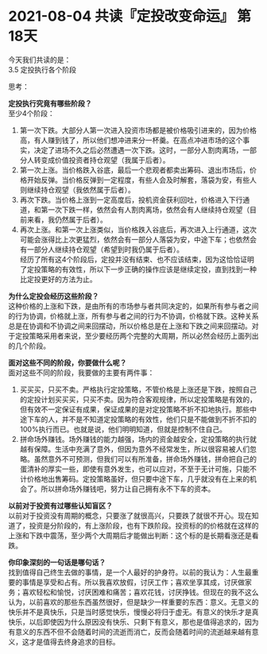 # 2021-08-04 共读『定投改变命运』 第18天
今天我们共读的是：  
3.5 定投执行各个阶段

思考：

**定投执行究竟有哪些阶段？**  
至少4个阶段：  
1. 第一次下跌。大部分人第一次进入投资市场都是被价格吸引进来的，因为价格高，有人赚到钱了，所以他们想冲进来分一杯羹。在高点冲进市场的这个事实，决定了进场不久之后必然遭遇一次下跌。这时，一部分人割肉离场，一部分人转变成价值投资者持仓观望（我属于后者）。  
2. 第一次上涨。当价格跌入谷底，最后一个悲观者都卖出筹码、退出市场后，价格开始反弹。当价格反弹到一定程度，有些人会及时解套，落袋为安，有些人则继续持仓观望（我依然属于后者）。  
3. 再次下跌。当价格上涨到一定高度后，投机资金获利回吐，价格进入下行通道，和第一次下跌一样，依然会有人割肉离场，依然会有人继续持仓观望（目前来看，我仍然属于后者）。  
4. 再次上涨。和第一次上涨类似，当价格跌入谷底后，再次进入上行通道，这次可能会涨得比上次更猛烈，依然会有一部分人落袋为安，中途下车；也依然会有一部分人继续持仓观望（希望到时我仍属于后者）。  
经历了所有这4个阶段后，定投并没有结束、也不应该结束，因为这恰恰证明了定投策略的有效性，所以下一步正确的操作应该是继续定投，直到找到一种比定投更好的方法为止。

**为什么定投会经历这些阶段？**  
这种价格的上涨和下跌，是由所有的市场参与者共同决定的，如果所有参与者之间的行为协调，价格就上涨，所有参与者之间的行为不协调，价格就下跌。这种关系总是在协调和不协调之间来回摆动，所以价格总是在上涨和下跌之间来回摆动。对于定投策略采用者来说，至少要经历两个完整的大周期，所以必然会经历上面列出的几个阶段。

**面对这些不同的阶段，你要做什么呢？**  
面对这些不同的阶段，我要做的主要有两件事：  
1. 买买买，只买不卖。严格执行定投策略，不管价格是上涨还是下跌，按照自己的定投计划买买买，只买不卖。因为符合客观规律，所以定投策略是有效的，但有效不一定保证有成果，保证成果的是对定投策略不折不扣地执行。那些中途下车的人，并不是不知道定投策略的有效性，他们只是不能做到不折不扣的100%执行而已。也就是说，他们明明知道，但就是控制不住自己。  
2. 拼命场外赚钱。场外赚钱的能力越强，场内的资金越安全，定投策略的执行就越有保障。生活中充满了意外，但因为意外不经常发生，所以很容易被人们忽略。虽然意外不可预测，但我们可以有所准备，拼命场外赚钱，拼命把自己的蛋清补的厚实一些，即使有意外发生，也可以应对，不至于无计可施，只能不计价格地出售筹码。定投策略虽好，但只要中途下车，几乎就没有在上来的机会了。所以拼命场外赚钱吧，努力让自己拥有永不下车的资本。

**以前对于投资有过哪些认知盲区？**  
以前对于投资没有周期的概念，只要涨了就很高兴，只要跌了就很不开心。现在知道了，投资是分阶段的，有上涨阶段，也有下跌阶段。投资标的的价格就在这样的上涨和下跌中震荡，至少两个大周期后才能做出判断：这个标的是长期看涨还是看跌。

**你印象深刻的⼀句话是哪句话？**  
找到值得自己终生去做的事情，是一个人最好的护身符。以前的我认为：人生最重要的事情是享受和占有。所以我喜欢放假，讨厌工作；喜欢坐享其成，讨厌做家务；喜欢轻松和愉悦，讨厌困难和痛苦；喜欢花钱，讨厌挣钱。但现在的我不这么认为，以前喜欢的那些东西虽然很好，但是缺少一样重要的东西：意义。无意义的快乐并不是真快乐，只是当时感觉快乐，慢慢必将归于虚无。有意义的快乐才是真快乐，以后即使因为什么原因没有快乐、只剩下有意义，那也是值得追求的，因为有意义的东西不但不会随着时间的流逝而消亡，反而会随着时间的流逝越来越有意义，这才是值得去终身追求的目标。

